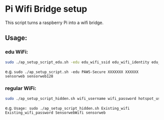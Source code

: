 # Pi Wifi Bridge setup
This script turns a raspberry Pi into a wifi bridge.

## Usage:
### edu WiFi:
```bash
sudo ./ap_setup_script_edu.sh -edu edu_wifi_ssid edu_wifi_identity edu_wifi_password hotspot_username hotspot_password
```
e.g. ```sudo ./ap_setup_script.sh -edu PAWS-Secure XXXXXXX XXXXXX sensorweb sensorweb128```

### regular WiFi:
```bash
sudo ./ap_setup_script_hidden.sh wifi_username wifi_password hotspot_username hotspot_password
```
e.g. ```Usage: sudo ./ap_setup_script_hidden.sh Existing_wifi Existing_wifi_password SensorwebWifi sensorweb```